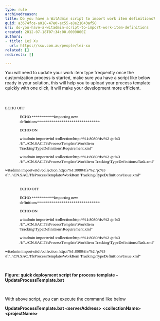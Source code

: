 ```yaml
---
type: rule
archivedreason: 
title: Do you have a WitAdmin script to import work item definitions?
guid: a3674fce-a018-47e0-ac55-e8e21043af58
uri: do-you-have-a-witadmin-script-to-import-work-item-definitions
created: 2012-07-18T07:34:00.0000000Z
authors:
- title: Lei Xu
  url: https://ssw.com.au/people/lei-xu
related: []
redirects: []

---
```



<p class="MsoListParagraph">You will need to update your work item type
frequently once the customization process is started, make sure you have a
script like below ready in your solution, this will help you to upload your
process template quickly with one click, it will make your development more
efficient.&#160;</p>
<br><excerpt class='endintro'></excerpt><br>
<span class="ssw-rteStyle-CodeArea">​<span style="font-family&#58;consolas;font-size&#58;13.333333969116211px;">ECHO OFF​<br></span><p class="MsoNormal" style="margin-left&#58;36pt;font-size&#58;12.222222328186035px;"><span style="font-size&#58;10pt;font-family&#58;consolas;color&#58;black;background-color&#58;white;">ECHO ***********Importing new definitions*******************************</span></p>
<p class="MsoNormal" style="margin-left&#58;36pt;font-size&#58;12.222222328186035px;"><span style="font-size&#58;10pt;font-family&#58;consolas;color&#58;black;background-color&#58;white;">ECHO ON</span></p>
<p class="MsoNormal" style="margin-left&#58;36pt;font-size&#58;12.222222328186035px;"><span style="font-size&#58;10pt;font-family&#58;consolas;color&#58;black;background-color&#58;white;">witadmin importwitd /collection&#58;http&#58;//%1&#58;8080/tfs/%2 /p&#58;%3 /f&#58;&quot;..\CN.SAC.TfsProcessTemplate\WorkItem Tracking\TypeDefinitions\Requirement.xml&quot;</span></p>
<p class="MsoNormal" style="margin-left&#58;36pt;font-size&#58;12.222222328186035px;"><span style="font-size&#58;10pt;font-family&#58;consolas;color&#58;black;background-color&#58;white;">witadmin importwitd /collection&#58;http&#58;//%1&#58;8080/tfs/%2 /p&#58;%3 /f&#58;&quot;..\CN.SAC.TfsProcessTemplate\WorkItem Tracking\TypeDefinitions\Task.xml&quot;</span></p>
<p class="MsoListParagraph" style="font-size&#58;12.222222328186035px;"><span></span><span style="font-size&#58;10pt;font-family&#58;consolas;color&#58;black;background-color&#58;white;">witadmin importwitd /collection&#58;http&#58;//%1&#58;8080/tfs/%2 /p&#58;%3 /f&#58;&quot;..\CN.SAC.TfsProcessTemplate\WorkItem Tracking\TypeDefinitions\Issue.xml&quot;<br><br></span><p class="MsoNormal" style="margin-left&#58;36pt;font-size&#58;12.222222328186035px;"><span style="line-height&#58;17.77777862548828px;">​</span><span style="line-height&#58;17.77777862548828px;font-family&#58;consolas;font-size&#58;13.333333969116211px;">ECHO OFF​<br></span><span style="line-height&#58;17.77777862548828px;"></span><span style="line-height&#58;17.77777862548828px;"></span></p>
<p class="MsoNormal" style="margin-left&#58;36pt;font-size&#58;12.222222328186035px;"><span style="font-size&#58;10pt;font-family&#58;consolas;color&#58;black;background-color&#58;white;">ECHO ***********Importing new definitions*******************************</span></p>
<p class="MsoNormal" style="margin-left&#58;36pt;font-size&#58;12.222222328186035px;"><span style="font-size&#58;10pt;font-family&#58;consolas;color&#58;black;background-color&#58;white;">ECHO ON</span></p>
<span style="line-height&#58;17.77777862548828px;"></span><p class="MsoNormal" style="margin-left&#58;36pt;font-size&#58;12.222222328186035px;"><span style="font-size&#58;10pt;font-family&#58;consolas;color&#58;black;background-color&#58;white;">witadmin importwitd /collection&#58;http&#58;//%1&#58;8080/tfs/%2 /p&#58;%3 /f&#58;&quot;..\CN.SAC.TfsProcessTemplate\WorkItem Tracking\TypeDefinitions\Requirement.xml&quot;</span></p>
<p class="MsoNormal" style="margin-left&#58;36pt;font-size&#58;12.222222328186035px;"><span style="font-size&#58;10pt;font-family&#58;consolas;color&#58;black;background-color&#58;white;">witadmin importwitd /collection&#58;http&#58;//%1&#58;8080/tfs/%2 /p&#58;%3 /f&#58;&quot;..\CN.SAC.TfsProcessTemplate\WorkItem Tracking\TypeDefinitions\Task.xml&quot;</span></p>
<p class="MsoListParagraph" style="font-size&#58;12.222222328186035px;"><span style="font-size&#58;10pt;font-family&#58;consolas;color&#58;black;background-color&#58;white;">witadmin importwitd /collection&#58;http&#58;//%1&#58;8080/tfs/%2 /p&#58;%3 /f&#58;&quot;..\CN.SAC.TfsProcessTemplate\WorkItem Tracking\TypeDefinitions\Issue.xml&quot;​​</span></p></p></span>

<br>

<p class="MsoListParagraph"><b>Figure&#58; quick deployment script for process
template – UpdateProcessTemplate.bat</b></p>

<p class="MsoListParagraph">&#160;</p>

<p class="MsoListParagraph">With above script, you can execute the command like
below</p>

<p class="MsoListParagraph"><b>UpdateProcessTemplate.bat &lt;serverAddress&gt;
&lt;collectionName&gt; &lt;projectName&gt;​</b></p>
​


